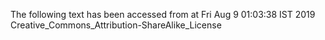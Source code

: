 The following text has been accessed from at Fri Aug 9 01:03:38 IST 2019
Creative_Commons_Attribution-ShareAlike_License
